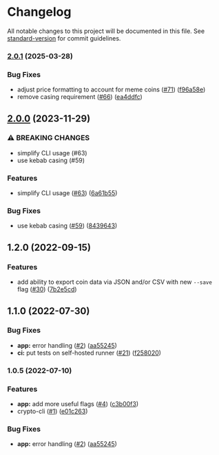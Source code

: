# Changelog

All notable changes to this project will be documented in this file. See [standard-version](https://github.com/conventional-changelog/standard-version) for commit guidelines.

### [2.0.1](https://github.com/zidious/crypto-cli/compare/v2.0.0...v2.0.1) (2025-03-28)

### Bug Fixes

- adjust price formatting to account for meme coins ([#71](https://github.com/zidious/crypto-cli/issues/71)) ([f96a58e](https://github.com/zidious/crypto-cli/commit/f96a58e7c95ea4920d62318fc0220350046d28b6))
- remove casing requirement ([#66](https://github.com/zidious/crypto-cli/issues/66)) ([ea4ddfc](https://github.com/zidious/crypto-cli/commit/ea4ddfcd8d543d19d4c5a66e41830134dd7a7695))

## [2.0.0](https://github.com/zidious/crypto-cli/compare/v1.2.0...v2.0.0) (2023-11-29)

### ⚠ BREAKING CHANGES

- simplify CLI usage (#63)
- use kebab casing (#59)

### Features

- simplify CLI usage ([#63](https://github.com/zidious/crypto-cli/issues/63)) ([6a61b55](https://github.com/zidious/crypto-cli/commit/6a61b55152c54b2e99677a977fdbfd82ad9da76a))

### Bug Fixes

- use kebab casing ([#59](https://github.com/zidious/crypto-cli/issues/59)) ([8439643](https://github.com/zidious/crypto-cli/commit/84396435ba0fe5afc5032c3b79b29eea4f24755d))

## 1.2.0 (2022-09-15)

### Features

- add ability to export coin data via JSON and/or CSV with new `--save` flag ([#30](https://github.com/zidious/crypto-cli/issues/30)) ([7b2e5cd](https://github.com/zidious/crypto-cli/commit/7b2e5cd957588d9bca3a4da9042ce36472cfc3f2))

## 1.1.0 (2022-07-30)

### Bug Fixes

- **app:** error handling ([#2](https://github.com/zidious/crypto-cli/issues/2)) ([aa55245](https://github.com/zidious/crypto-cli/commit/aa55245dd8f7f41e5684b830a6ba4084a906cff6))
- **ci:** put tests on self-hosted runner ([#21](https://github.com/zidious/crypto-cli/issues/21)) ([f258020](https://github.com/zidious/crypto-cli/commit/f258020eb9b68844e0d050aac2aad2b0ebc21351))

### 1.0.5 (2022-07-10)

### Features

- **app:** add more useful flags ([#4](https://github.com/zidious/crypto-cli/issues/4)) ([c3b00f3](https://github.com/zidious/crypto-cli/commit/c3b00f352591d1f6f56e767daca5e523f5c78906))
- crypto-cli ([#1](https://github.com/zidious/crypto-cli/issues/1)) ([e01c263](https://github.com/zidious/crypto-cli/commit/e01c2634d6bec7a4f5d57731b6742e45402b05dc))

### Bug Fixes

- **app:** error handling ([#2](https://github.com/zidious/crypto-cli/issues/2)) ([aa55245](https://github.com/zidious/crypto-cli/commit/aa55245dd8f7f41e5684b830a6ba4084a906cff6))
